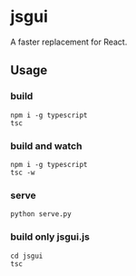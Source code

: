 # jsgui
A faster replacement for React.

## Usage

### build
```
npm i -g typescript
tsc
```
### build and watch
```
npm i -g typescript
tsc -w
```
### serve
```
python serve.py
```
### build only jsgui.js
```
cd jsgui
tsc
```
